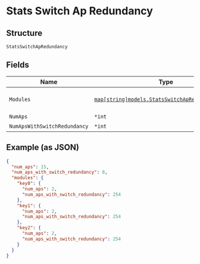 
# Stats Switch Ap Redundancy

## Structure

`StatsSwitchApRedundancy`

## Fields

| Name | Type | Tags | Description |
|  --- | --- | --- | --- |
| `Modules` | [`map[string]models.StatsSwitchApRedundancyModule`](../../doc/models/stats-switch-ap-redundancy-module.md) | Optional | for a VC / stacked switches. |
| `NumAps` | `*int` | Optional | - |
| `NumApsWithSwitchRedundancy` | `*int` | Optional | - |

## Example (as JSON)

```json
{
  "num_aps": 15,
  "num_aps_with_switch_redundancy": 8,
  "modules": {
    "key0": {
      "num_aps": 2,
      "num_aps_with_switch_redundancy": 254
    },
    "key1": {
      "num_aps": 2,
      "num_aps_with_switch_redundancy": 254
    },
    "key2": {
      "num_aps": 2,
      "num_aps_with_switch_redundancy": 254
    }
  }
}
```

